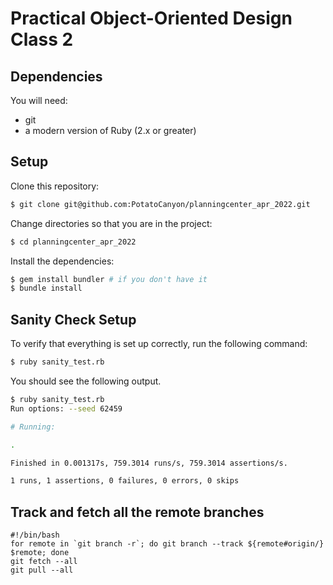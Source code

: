# Practical Object-Oriented Design Class 2

## Dependencies

You will need:

* git
* a modern version of Ruby (2.x or greater)

## Setup

Clone this repository:

```bash
$ git clone git@github.com:PotatoCanyon/planningcenter_apr_2022.git
```

Change directories so that you are in the project:

```bash
$ cd planningcenter_apr_2022
```

Install the dependencies:

```bash
$ gem install bundler # if you don't have it
$ bundle install
```

## Sanity Check Setup

To verify that everything is set up correctly, run the following command:

```bash
$ ruby sanity_test.rb
```

You should see the following output.
```bash
$ ruby sanity_test.rb
Run options: --seed 62459

# Running:

.

Finished in 0.001317s, 759.3014 runs/s, 759.3014 assertions/s.

1 runs, 1 assertions, 0 failures, 0 errors, 0 skips
```

## Track and fetch all the remote branches

    #!/bin/bash
    for remote in `git branch -r`; do git branch --track ${remote#origin/} $remote; done
    git fetch --all
    git pull --all